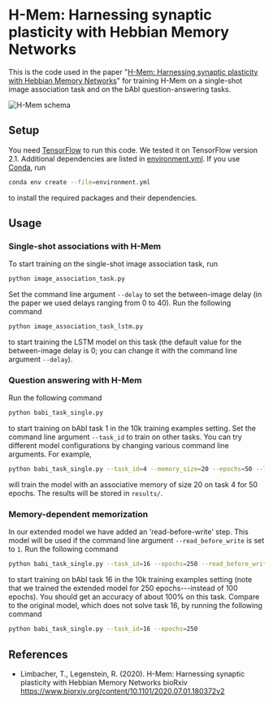 # H-Mem: Harnessing synaptic plasticity with Hebbian Memory Networks
This is the code used in the paper "[H-Mem: Harnessing synaptic plasticity with Hebbian Memory
Networks](https://www.biorxiv.org/content/10.1101/2020.07.01.180372v2)" for training H-Mem on a single-shot
image association task and on the bAbI question-answering tasks.

![H-Mem schema](https://i.imgur.com/fK3UWaP.png)

## Setup
You need [TensorFlow](https://www.tensorflow.org/) to run this code. We tested it on TensorFlow version 2.1.
Additional dependencies are listed in [environment.yml](environment.yml). If you use
[Conda](https://docs.conda.io/en/latest/), run

```bash
conda env create --file=environment.yml
```

to install the required packages and their dependencies.

## Usage

### Single-shot associations with H-Mem
To start training on the single-shot image association task, run

```bash
python image_association_task.py
```

Set the command line argument `--delay` to set the between-image delay (in the paper we used delays ranging from 0 to 40). Run the following command

```bash
python image_association_task_lstm.py
```

to start training the LSTM model on this task (the default value for the between-image delay is 0; you can change it with the command line argument `--delay`).

### Question answering with H-Mem
Run the following command

```bash
python babi_task_single.py
```

to start training on bAbI task 1 in the 10k training examples setting. Set the command line argument `--task_id` to train on other tasks. You can try different model configurations by changing various command line arguments. For example,

```bash
python babi_task_single.py --task_id=4 --memory_size=20 --epochs=50 --logging=1
```

will train the model with an associative memory of size 20 on task 4 for 50 epochs. The results will be stored in `results/`.

### Memory-dependent memorization
In our extended model we have added an 'read-before-write' step. This model will be used if the
command line argument `--read_before_write` is set to `1`. Run the following command

```bash
python babi_task_single.py --task_id=16 --epochs=250 --read_before_write=1
```

to start training on bAbI task 16 in the 10k training examples setting (note that we trained the extended
model for 250 epochs---instead of 100 epochs). You should get an accuracy of about 100% on this task. Compare
to the original model, which does not solve task 16, by running the following command

```bash
python babi_task_single.py --task_id=16 --epochs=250
```

## References
* Limbacher, T., Legenstein, R. (2020). H-Mem: Harnessing synaptic plasticity with Hebbian Memory Networks bioRxiv https://www.biorxiv.org/content/10.1101/2020.07.01.180372v2
